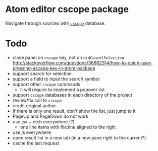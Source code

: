 # Atom editor cscope package

Navigate through sources with [`cscope`](http://cscope.sourceforge.net/) database.

# Todo

- close panel on `escape` key, not on `didCancelSelection`
  http://stackoverflow.com/questions/36662314/how-to-catch-user-pressing-escape-key-in-atom-package
- support search for selection
- support a field to input the search symbol
- support other `cscope` commands
  - it will require to implement a popover list
- support `cscope` databases in each directory of the project
- review/fix call to `cscope`
- credit original author
- if there is only one result, don't show the list, just jump to it
- PageUp and PageDown do not work
- use jsx + etch everywhere (?)
  - one line items with file:line aligned to the right
- use js everywhere
- open result list in a new tab (in a new pane right to the current?)
- cache the last request
